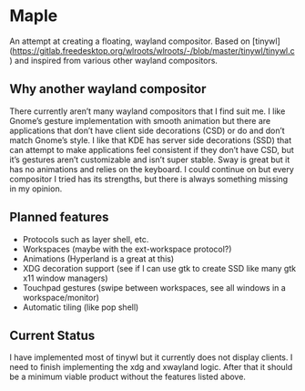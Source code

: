 # Maple

An attempt at creating a floating, wayland compositor. Based on [tinywl] (https://gitlab.freedesktop.org/wlroots/wlroots/-/blob/master/tinywl/tinywl.c) and inspired from various other wayland compositors.


## Why another wayland compositor

There currently aren’t many wayland compositors that I find suit me.
I like Gnome’s gesture implementation with smooth animation but there are applications that don’t have client side decorations (CSD) or do and don’t match Gnome’s style.
I like that KDE has server side decorations (SSD) that can attempt to make applications feel consistent if they don’t have CSD, but it’s gestures aren’t customizable and isn’t super stable.
Sway is great but it has no animations and relies on the keyboard. I could continue on but every compositor I tried has its strengths, but there is always something missing in my opinion.


## Planned features

* Protocols such as layer shell, etc.
* Workspaces (maybe with the ext-workspace protocol?)
* Animations (Hyperland is a great at this)
* XDG decoration support (see if I can use gtk to create SSD like many gtk x11 window managers)
* Touchpad gestures (swipe between workspaces, see all windows in a workspace/monitor)
* Automatic tiling (like pop shell)

## Current Status

I have implemented most of tinywl but it currently does not display clients. I need to finish implementing the xdg and xwayland logic.
After that it should be a minimum viable product without the features listed above.
